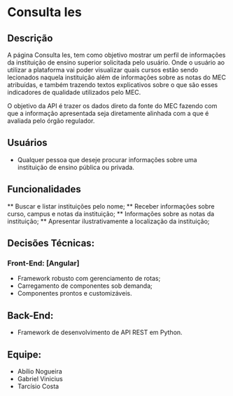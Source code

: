 # Consulta Ies

## Descrição
A página Consulta Ies, tem como objetivo mostrar um perfil de informações da instituição de ensino superior solicitada pelo usuário.  Onde o usuário ao utilizar a plataforma vai poder visualizar quais cursos estão sendo lecionados naquela instituição além de informações sobre as notas do MEC atribuídas, e também trazendo textos explicativos sobre o que são esses indicadores de qualidade utilizados pelo MEC.

O objetivo da API é trazer os dados direto da fonte do MEC  fazendo com que a informação apresentada seja diretamente alinhada com a que é avaliada pelo órgão regulador.

## Usuários
* Qualquer pessoa que deseje procurar informações sobre uma instituição de ensino pública ou privada. 

## Funcionalidades
** Buscar e listar instituições pelo nome;
** Receber informações sobre curso, campus e notas da instituição;
** Informações sobre as notas da instituição;
** Apresentar ilustrativamente a localização da instituição;




## Decisões Técnicas:

### Front-End: [Angular]
* Framework robusto com gerenciamento de rotas;
* Carregamento de componentes sob demanda;
* Componentes prontos e customizáveis.

## Back-End:
* Framework de desenvolvimento de API REST em Python.


## Equipe:
* Abílio Nogueira 
* Gabriel Vinicius
* Tarcísio Costa
